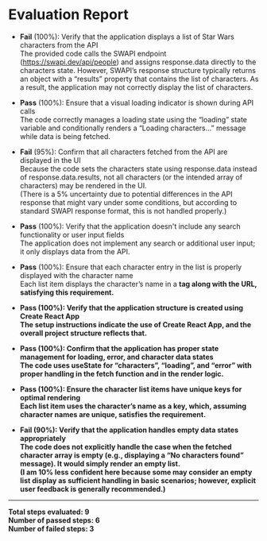 # Evaluation Report

- **Fail** (100%): Verify that the application displays a list of Star Wars characters from the API  
  The provided code calls the SWAPI endpoint (https://swapi.dev/api/people) and assigns response.data directly to the characters state. However, SWAPI’s response structure typically returns an object with a “results” property that contains the list of characters. As a result, the application may not correctly display the list of characters.

- **Pass** (100%): Ensure that a visual loading indicator is shown during API calls  
  The code correctly manages a loading state using the “loading” state variable and conditionally renders a “Loading characters…” message while data is being fetched.

- **Fail** (95%): Confirm that all characters fetched from the API are displayed in the UI  
  Because the code sets the characters state using response.data instead of response.data.results, not all characters (or the intended array of characters) may be rendered in the UI.  
  (There is a 5% uncertainty due to potential differences in the API response that might vary under some conditions, but according to standard SWAPI response format, this is not handled properly.)

- **Pass** (100%): Verify that the application doesn't include any search functionality or user input fields  
  The application does not implement any search or additional user input; it only displays data from the API.

- **Pass** (100%): Ensure that each character entry in the list is properly displayed with the character name  
  Each list item displays the character’s name in a <strong> tag along with the URL, satisfying this requirement.

- **Pass** (100%): Verify that the application structure is created using Create React App  
  The setup instructions indicate the use of Create React App, and the overall project structure reflects that.

- **Pass** (100%): Confirm that the application has proper state management for loading, error, and character data states  
  The code uses useState for “characters”, “loading”, and “error” with proper handling in the fetch function and in the render logic.

- **Pass** (100%): Ensure the character list items have unique keys for optimal rendering  
  Each list item uses the character’s name as a key, which, assuming character names are unique, satisfies the requirement.

- **Fail** (90%): Verify that the application handles empty data states appropriately  
  The code does not explicitly handle the case when the fetched character array is empty (e.g., displaying a “No characters found” message). It would simply render an empty list.  
  (I am 10% less confident here because some may consider an empty list display as sufficient handling in basic scenarios; however, explicit user feedback is generally recommended.)

---

Total steps evaluated: 9  
Number of passed steps: 6  
Number of failed steps: 3